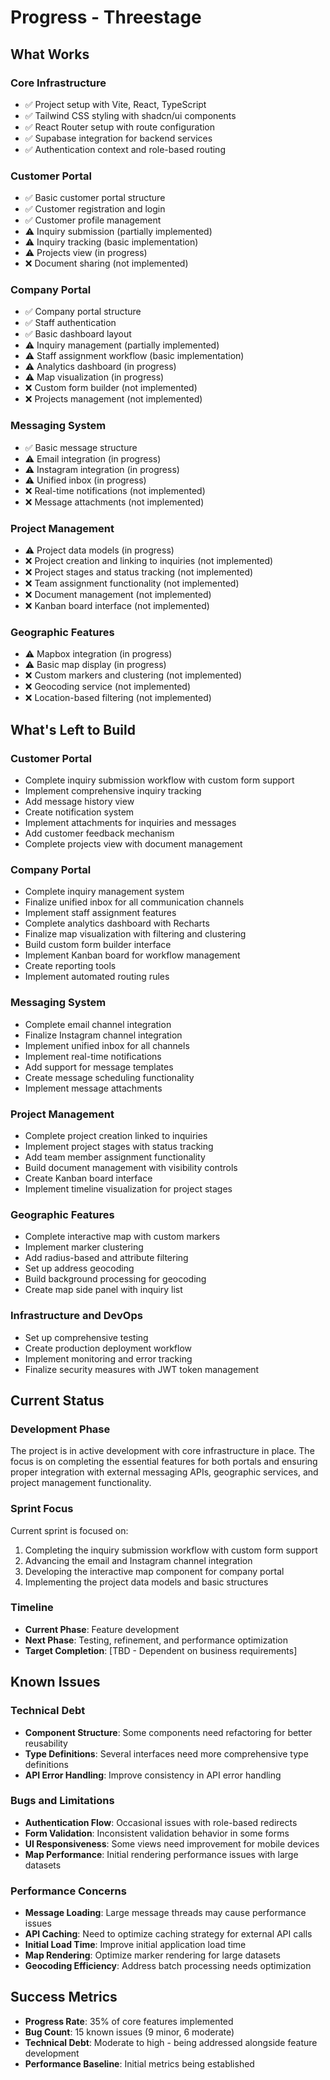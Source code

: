 # Progress - Threestage

## What Works

### Core Infrastructure
- ✅ Project setup with Vite, React, TypeScript
- ✅ Tailwind CSS styling with shadcn/ui components
- ✅ React Router setup with route configuration
- ✅ Supabase integration for backend services
- ✅ Authentication context and role-based routing

### Customer Portal
- ✅ Basic customer portal structure
- ✅ Customer registration and login
- ✅ Customer profile management
- ⚠️ Inquiry submission (partially implemented)
- ⚠️ Inquiry tracking (basic implementation)
- ⚠️ Projects view (in progress)
- ❌ Document sharing (not implemented)

### Company Portal
- ✅ Company portal structure
- ✅ Staff authentication
- ✅ Basic dashboard layout
- ⚠️ Inquiry management (partially implemented)
- ⚠️ Staff assignment workflow (basic implementation)
- ⚠️ Analytics dashboard (in progress)
- ⚠️ Map visualization (in progress)
- ❌ Custom form builder (not implemented)
- ❌ Projects management (not implemented)

### Messaging System
- ✅ Basic message structure
- ⚠️ Email integration (in progress)
- ⚠️ Instagram integration (in progress)
- ⚠️ Unified inbox (in progress)
- ❌ Real-time notifications (not implemented)
- ❌ Message attachments (not implemented)

### Project Management
- ⚠️ Project data models (in progress)
- ❌ Project creation and linking to inquiries (not implemented)
- ❌ Project stages and status tracking (not implemented)
- ❌ Team assignment functionality (not implemented)
- ❌ Document management (not implemented)
- ❌ Kanban board interface (not implemented)

### Geographic Features
- ⚠️ Mapbox integration (in progress)
- ⚠️ Basic map display (in progress)
- ❌ Custom markers and clustering (not implemented)
- ❌ Geocoding service (not implemented)
- ❌ Location-based filtering (not implemented)

## What's Left to Build

### Customer Portal
- Complete inquiry submission workflow with custom form support
- Implement comprehensive inquiry tracking
- Add message history view
- Create notification system
- Implement attachments for inquiries and messages
- Add customer feedback mechanism
- Complete projects view with document management

### Company Portal
- Complete inquiry management system
- Finalize unified inbox for all communication channels
- Implement staff assignment features
- Complete analytics dashboard with Recharts
- Finalize map visualization with filtering and clustering
- Build custom form builder interface
- Implement Kanban board for workflow management
- Create reporting tools
- Implement automated routing rules

### Messaging System
- Complete email channel integration
- Finalize Instagram channel integration
- Implement unified inbox for all channels
- Implement real-time notifications
- Add support for message templates
- Create message scheduling functionality
- Implement message attachments

### Project Management
- Complete project creation linked to inquiries
- Implement project stages with status tracking
- Add team member assignment functionality
- Build document management with visibility controls
- Create Kanban board interface
- Implement timeline visualization for project stages

### Geographic Features
- Complete interactive map with custom markers
- Implement marker clustering
- Add radius-based and attribute filtering
- Set up address geocoding
- Build background processing for geocoding
- Create map side panel with inquiry list

### Infrastructure and DevOps
- Set up comprehensive testing
- Create production deployment workflow
- Implement monitoring and error tracking
- Finalize security measures with JWT token management

## Current Status

### Development Phase
The project is in active development with core infrastructure in place. The focus is on completing the essential features for both portals and ensuring proper integration with external messaging APIs, geographic services, and project management functionality.

### Sprint Focus
Current sprint is focused on:
1. Completing the inquiry submission workflow with custom form support
2. Advancing the email and Instagram channel integration
3. Developing the interactive map component for company portal
4. Implementing the project data models and basic structures

### Timeline
- **Current Phase**: Feature development
- **Next Phase**: Testing, refinement, and performance optimization
- **Target Completion**: [TBD - Dependent on business requirements]

## Known Issues

### Technical Debt
- **Component Structure**: Some components need refactoring for better reusability
- **Type Definitions**: Several interfaces need more comprehensive type definitions
- **API Error Handling**: Improve consistency in API error handling

### Bugs and Limitations
- **Authentication Flow**: Occasional issues with role-based redirects
- **Form Validation**: Inconsistent validation behavior in some forms
- **UI Responsiveness**: Some views need improvement for mobile devices
- **Map Performance**: Initial rendering performance issues with large datasets

### Performance Concerns
- **Message Loading**: Large message threads may cause performance issues
- **API Caching**: Need to optimize caching strategy for external API calls
- **Initial Load Time**: Improve initial application load time
- **Map Rendering**: Optimize marker rendering for large datasets
- **Geocoding Efficiency**: Address batch processing needs optimization

## Success Metrics
- **Progress Rate**: 35% of core features implemented
- **Bug Count**: 15 known issues (9 minor, 6 moderate)
- **Technical Debt**: Moderate to high - being addressed alongside feature development
- **Performance Baseline**: Initial metrics being established 